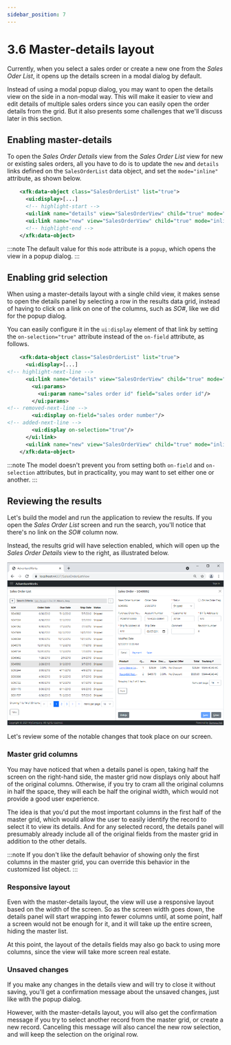 ```yaml
---
sidebar_position: 7
---
```


# 3.6 Master-details layout

Currently, when you select a sales order or create a new one from the *Sales Oder List*, it opens up the details screen in a modal dialog by default.

Instead of using a modal popup dialog, you may want to open the details view on the side in a non-modal way. This will make it easier to view and edit details of multiple sales orders since you can easily open the order details from the grid. But it also presents some challenges that we'll discuss later in this section.

## Enabling master-details

To open the *Sales Order Details* view from the *Sales Order List* view for new or existing sales orders, all you have to do is to update the `new` and `details` links defined on the `SalesOrderList` data object, and set the `mode="inline"` attribute, as shown below.

```xml title="sales_order.xom"
    <xfk:data-object class="SalesOrderList" list="true">
      <ui:display>[...]
      <!-- highlight-start -->
      <ui:link name="details" view="SalesOrderView" child="true" mode="inline">[...]
      <ui:link name="new" view="SalesOrderView" child="true" mode="inline">[...]
      <!-- highlight-end -->
    </xfk:data-object>
```

:::note
The default value for this `mode` attribute is a `popup`, which opens the view in a popup dialog.
:::

## Enabling grid selection

When using a master-details layout with a single child view, it makes sense to open the details panel by selecting a row in the results data grid, instead of having to click on a link on one of the columns, such as *SO#*, like we did for the popup dialog.

You can easily configure it in the `ui:display` element of that link by setting the `on-selection="true"` attribute instead of the `on-field` attribute, as follows.

```xml
    <xfk:data-object class="SalesOrderList" list="true">
      <ui:display>[...]
<!-- highlight-next-line -->
      <ui:link name="details" view="SalesOrderView" child="true" mode="inline">
        <ui:params>
          <ui:param name="sales order id" field="sales order id"/>
        </ui:params>
<!-- removed-next-line -->
        <ui:display on-field="sales order number"/>
<!-- added-next-line -->
        <ui:display on-selection="true"/>
      </ui:link>
      <ui:link name="new" view="SalesOrderView" child="true" mode="inline">[...]
    </xfk:data-object>
```

:::note
The model doesn't prevent you from setting both `on-field` and `on-selection` attributes, but in practicality, you may want to set either one or another.
:::

## Reviewing the results

Let's build the model and run the application to review the results. If you open the *Sales Order List* screen and run the search, you'll notice that there's no link on the *SO#* column now.

Instead, the results grid will have selection enabled, which will open up the *Sales Order Details* view to the right, as illustrated below.

![Master-details](img6/master-details.png)

Let's review some of the notable changes that took place on our screen.

### Master grid columns

You may have noticed that when a details panel is open, taking half the screen on the right-hand side, the master grid now displays only about half of the original columns. Otherwise, if you try to cram all the original columns in half the space, they will each be half the original width, which would not provide a good user experience.

The idea is that you'd put the most important columns in the first half of the master grid, which would allow the user to easily identify the record to select it to view its details. And for any selected record, the details panel will presumably already include all of the original fields from the master grid in addition to the other details.

:::note
If you don't like the default behavior of showing only the first columns in the master grid, you can override this behavior in the customized list object.
:::

### Responsive layout

Even with the master-details layout, the view will use a responsive layout based on the width of the screen. So as the screen width goes down, the details panel will start wrapping into fewer columns until, at some point, half a screen would not be enough for it, and it will take up the entire screen, hiding the master list.

At this point, the layout of the details fields may also go back to using more columns, since the view will take more screen real estate.

### Unsaved changes

If you make any changes in the details view and will try to close it without saving, you'll get a confirmation message about the unsaved changes, just like with the popup dialog.

However, with the master-details layout, you will also get the confirmation message if you try to select another record from the master grid, or create a new record. Canceling this message will also cancel the new row selection, and will keep the selection on the original row.
